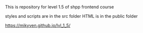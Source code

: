 This is repository for level 1.5 of shpp frontend course  

styles and scripts are in the src folder
HTML is in the public folder

https://mikyven.github.io/lvl_1_5/